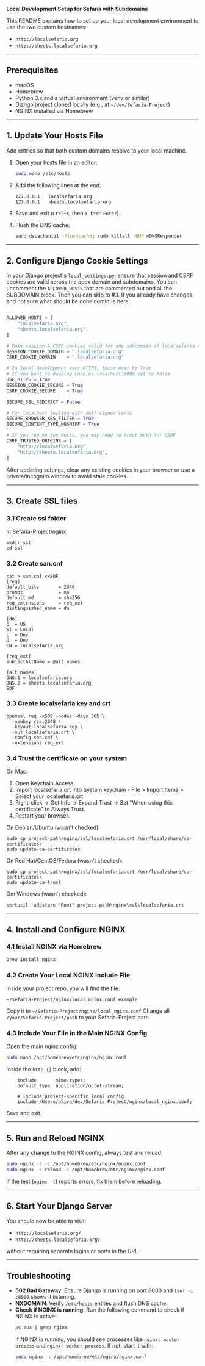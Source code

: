 **Local Development Setup for Sefaria with Subdomains**

This README explains how to set up your local development environment to use the two custom hostnames:

- `http://localsefaria.org`
- `http://sheets.localsefaria.org`

---

## Prerequisites

- macOS
- Homebrew
- Python 3.x and a virtual environment (venv or similar)
- Django project cloned locally (e.g., at `~/dev/Sefaria-Project`)
- NGINX installed via Homebrew

---

## 1. Update Your Hosts File

Add entries so that both custom domains resolve to your local machine.

1. Open your hosts file in an editor:
   ```bash
   sudo nano /etc/hosts
   ```

2. Add the following lines at the end:
   ```text
   127.0.0.1   localsefaria.org
   127.0.0.1   sheets.localsefaria.org
   ```

3. Save and exit (`Ctrl+X`, then `Y`, then `Enter`).

4. Flush the DNS cache:
   ```bash
   sudo dscacheutil -flushcache; sudo killall -HUP mDNSResponder
   ```

---

## 2. Configure Django Cookie Settings

In your Django project's `local_settings.py`, ensure that session and CSRF cookies are valid across the apex domain and subdomains.
You can uncomment the `ALLOWED_HOSTS` that are commented out and all the SUBDOMAIN block.
Then you can skip to #3. If you already have changes and not sure what should be done continue here:

```python

ALLOWED_HOSTS = [
    "localsefaria.org",
    "sheets.localsefaria.org",
]

# Make session & CSRF cookies valid for any subdomain of localsefaria.org
SESSION_COOKIE_DOMAIN = ".localsefaria.org"
CSRF_COOKIE_DOMAIN    = ".localsefaria.org"

# In local development over HTTPS, these must be True
# If you want to develop cookies localhost:8000 set to False 
USE_HTTPS = True
SESSION_COOKIE_SECURE = True
CSRF_COOKIE_SECURE    = True

SECURE_SSL_REDIRECT = False

# For localhost testing with self-signed certs
SECURE_BROWSER_XSS_FILTER = True
SECURE_CONTENT_TYPE_NOSNIFF = True

# If you run on two hosts, you may need to trust both for CSRF
CSRF_TRUSTED_ORIGINS = [
    "http://localsefaria.org",
    "http://sheets.localsefaria.org",
]
```

After updating settings, clear any existing cookies in your browser or use a private/incognito window to avoid stale cookies.

---

## 3. Create SSL files

### 3.1 Create ssl folder
In Sefaria-Project/nginx
```
mkdir ssl
cd ssl
```

### 3.2 Create san.cnf
```
cat > san.cnf <<EOF
[req]
default_bits       = 2048
prompt             = no
default_md         = sha256
req_extensions     = req_ext
distinguished_name = dn

[dn]
C  = US
ST = Local
L  = Dev
O  = Dev
CN = localsefaria.org

[req_ext]
subjectAltName = @alt_names

[alt_names]
DNS.1 = localsefaria.org
DNS.2 = sheets.localsefaria.org
EOF
```

### 3.3 Create localsefaria key and crt
```
openssl req -x509 -nodes -days 365 \
  -newkey rsa:2048 \
  -keyout localsefaria.key \
  -out localsefaria.crt \
  -config san.cnf \
  -extensions req_ext
```

### 3.4 Trust the certificate on your system
On Mac:
1. Open Keychain Access.
2. Import localsefaria.crt into System keychain - File > Import Items > Select your localsefaria.crt
3. Right-click → Get Info → Expand Trust → Set "When using this certificate" to Always Trust.
4. Restart your browser.

On Debian/Ubuntu (wasn't checked):
```
sudo cp project-path/nginx/ssl/localsefaria.crt /usr/local/share/ca-certificates/
sudo update-ca-certificates
```

On Red Hat/CentOS/Fedora (wasn't checked):
```
sudo cp project-path/nginx/ssl/localsefaria.crt /usr/local/share/ca-certificates/
sudo update-ca-trust
```

Om Windows (wasn't checked):
```
certutil -addstore "Root" project-path\nginx\ssl\localsefaria.crt
```

---

## 4. Install and Configure NGINX

### 4.1 Install NGINX via Homebrew

```bash
brew install nginx
```

### 4.2 Create Your Local NGINX Include File

Inside your project repo, you will find the file:

```
~/Sefaria-Project/nginx/local_nginx.conf.example
```
Copy it to `~/Sefaria-Project/nginx/local_nginx.conf`
Change all `/your/Sefaria-Project/path` to your Sefaria-Project path

### 4.3 Include Your File in the Main NGINX Config

Open the main nginx config:

```bash
sudo nano /opt/homebrew/etc/nginx/nginx.conf
```

Inside the `http {}` block, add:

```nginx
    include       mime.types;
    default_type  application/octet-stream;

    # Include project-specific local config
    include /Users/akiva/dev/Sefaria-Project/nginx/local_nginx.conf;
```

Save and exit.

---

## 5. Run and Reload NGINX

After any change to the NGINX config, always test and reload:

```bash
sudo nginx -t -c /opt/homebrew/etc/nginx/nginx.conf
sudo nginx -s reload -c /opt/homebrew/etc/nginx/nginx.conf
```

If the test (`nginx -t`) reports errors, fix them before reloading.

---

## 6. Start Your Django Server

You should now be able to visit:

- `http://localsefaria.org/`
- `http://sheets.localsefaria.org/`

without requiring separate logins or ports in the URL.

---

## Troubleshooting

- **502 Bad Gateway**: Ensure Django is running on port 8000 and `lsof -i :8000` shows it listening.
- **NXDOMAIN**: Verify `/etc/hosts` entries and flush DNS cache.
- **Check if NGINX is running**: Run the following command to check if NGINX is active:
  ```bash
  ps aux | grep nginx
  ```
  If NGINX is running, you should see processes like `nginx: master process` and `nginx: worker process`. If not, start it with:
  ```bash
  sudo nginx -c /opt/homebrew/etc/nginx/nginx.conf
  ```